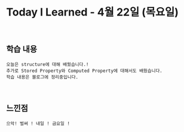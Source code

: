 # Today I Learned - 4월 22일 (목요일)

<br>

## 학습 내용
```
오늘은 structure에 대해 배웠습니다.!
추가로 Stored Property와 Computed Property에 대해서도 배웠습니다.
학습 내용은 블로그에 정리중입니다.
```

<br>

## 느낀점
```
으악! 벌써 ! 내일 ! 금요일 ! 
```
